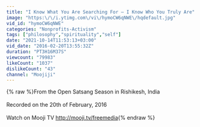 ```yaml
---
title: "I Know What You Are Searching For — I Know Who You Truly Are"
image: "https:\/\/i.ytimg.com\/vi\/hymoCW6qNWE\/hqdefault.jpg"
vid_id: "hymoCW6qNWE"
categories: "Nonprofits-Activism"
tags: ["philosophy","spirituality","self"]
date: "2021-10-14T11:53:13+03:00"
vid_date: "2016-02-20T13:55:32Z"
duration: "PT3H16M37S"
viewcount: "79983"
likeCount: "1037"
dislikeCount: "43"
channel: "Moojiji"
---
```

{% raw %}From the Open Satsang Season in Rishikesh, India<br /><br />Recorded on the 20th of February, 2016<br /><br />Watch on Mooji TV  <a rel="nofollow" target="blank" href="http://mooji.tv/freemedia">http://mooji.tv/freemedia</a>{% endraw %}
